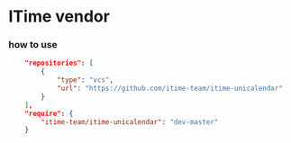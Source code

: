 ITime vendor
=============

### how to use
```json
	"repositories": [
        {
            "type": "vcs",
            "url": "https://github.com/itime-team/itime-unicalendar"
        }
    ],
    "require": {
        "itime-team/itime-unicalendar": "dev-master"
    }

```
